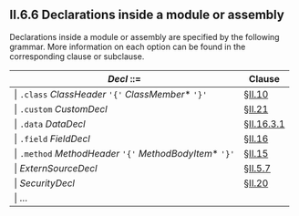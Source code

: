 ## II.6.6 Declarations inside a module or assembly

Declarations inside a module or assembly are specified by the following grammar. More information on each option can be found in the corresponding clause or subclause.

 | _Decl_ ::= | Clause
 | ---- | ----
 | \| `.class` _ClassHeader_ `'{'` _ClassMember_* `'}'` | §[II.10](#todo-missing-hyperlink)
 | \| `.custom` _CustomDecl_ | §[II.21](#todo-missing-hyperlink)
 | \| `.data` _DataDecl_ | §[II.16.3.1](#todo-missing-hyperlink)
 | \| `.field` _FieldDecl_ | §[II.16](#todo-missing-hyperlink)
 | \| `.method` _MethodHeader_ `'{'` _MethodBodyItem_* `'}'` | §[II.15](#todo-missing-hyperlink)
 | \| _ExternSourceDecl_ | §[II.5.7](ii.5.7-source-line-information.md)
 | \| _SecurityDecl_ | §[II.20](#todo-missing-hyperlink) 
 | \| &hellip;
